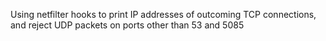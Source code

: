 Using netfilter hooks to print IP addresses of outcoming TCP connections, 
and reject UDP packets on ports other than 53 and 5085
